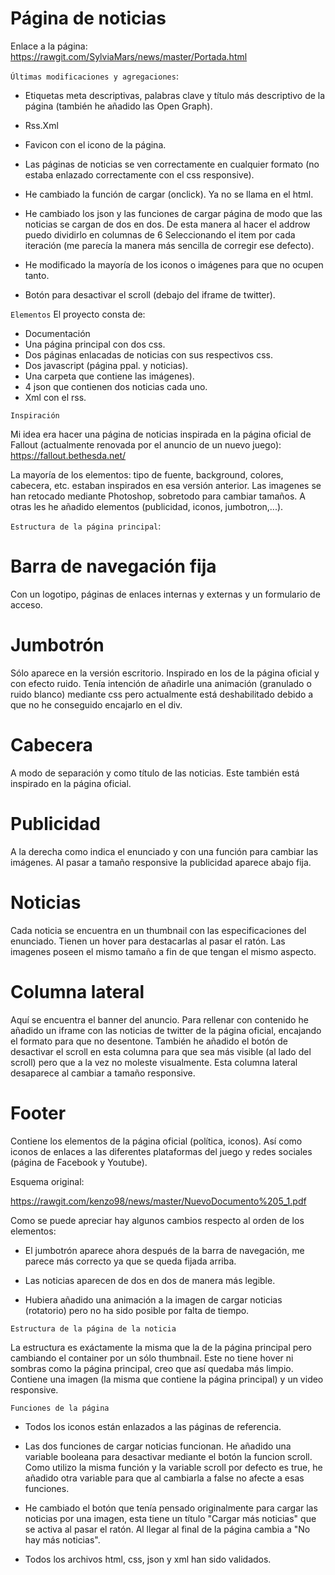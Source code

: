 # Página de noticias


Enlace a la página: https://rawgit.com/SylviaMars/news/master/Portada.html


```Últimas modificaciones y agregaciones```:

- Etiquetas meta descriptivas, palabras clave y título más descriptivo de la página (también he añadido las Open Graph).

- Rss.Xml 

- Favicon con el icono de la página.

- Las páginas de noticias se ven correctamente en cualquier formato (no estaba enlazado correctamente con el css responsive).

- He cambiado la función de cargar (onclick). Ya no se llama en el html.

- He cambiado los json y las funciones  de cargar página de modo que las noticias se cargan de dos en dos. De esta manera al hacer el addrow puedo dividirlo en columnas de 6 Seleccionando el item por cada iteración 
(me parecía la manera más sencilla de corregir ese defecto).

- He modificado la mayoría de los iconos o imágenes para que no ocupen tanto. 

- Botón para desactivar el scroll (debajo del iframe de twitter).

```Elementos```
El proyecto consta de:

- Documentación
- Una página principal con dos css.
- Dos páginas enlacadas de noticias con sus respectivos css.
- Dos javascript (página ppal. y noticias).
- Una carpeta que contiene las imágenes).
- 4 json que contienen dos noticias cada uno.
- Xml con el rss.

```Inspiración```

Mi idea era hacer una página de noticias inspirada en la página oficial de Fallout (actualmente renovada por el anuncio de un nuevo juego):
https://fallout.bethesda.net/

La mayoría de los elementos: tipo de fuente, background, colores, cabecera, etc. estaban inspirados en esa versión anterior.
Las imagenes se han retocado mediante Photoshop, sobretodo para cambiar tamaños. A otras les he añadido elementos (publicidad, iconos, jumbotron,...).

```Estructura de la página principal```: 

# Barra de navegación fija

Con un logotipo, páginas de enlaces internas y externas y un formulario de acceso.

# Jumbotrón

Sólo aparece en la versión escritorio. Inspirado en los de la página oficial y con efecto ruido. Tenía intención de añadirle una animación (granulado o ruido blanco) mediante css pero actualmente está deshabilitado debido a que no he conseguido encajarlo en el div.

# Cabecera

A modo de separación y como título de las noticias. Este también está inspirado en la página oficial.

# Publicidad

A la derecha como indica el enunciado y con una función para cambiar las imágenes. Al pasar a tamaño responsive la publicidad aparece abajo fija.

# Noticias

Cada noticia se encuentra en un thumbnail con las especificaciones del enunciado. Tienen un hover para destacarlas al pasar el ratón.
Las imagenes poseen el mismo tamaño a fin de que tengan el mismo aspecto.

# Columna lateral

Aquí se encuentra el banner del anuncio. Para rellenar con contenido he añadido un iframe con las noticias de twitter de la página oficial, encajando el formato para que no desentone. 
También he añadido el botón de desactivar el scroll en esta columna para que sea más visible (al lado del scroll) pero que a la vez no moleste visualmente.
Esta columna lateral desaparece al cambiar a tamaño responsive.

# Footer
Contiene los elementos de la página oficial (política, iconos). Así como iconos de enlaces a las diferentes plataformas del juego y redes sociales (página de Facebook y Youtube).

Esquema original: 

https://rawgit.com/kenzo98/news/master/NuevoDocumento%205_1.pdf

Como se puede apreciar hay algunos cambios respecto al orden de los elementos: 

- El jumbotrón aparece ahora después de la barra de navegación, me parece más correcto ya que se queda fijada arriba.

- Las noticias aparecen de dos en dos de manera más legible.

- Hubiera añadido una animación a la imagen de cargar noticias (rotatorio) pero no ha sido posible por falta de tiempo.

```Estructura de la página de la noticia```

La estructura es exáctamente la misma que la de la página principal pero cambiando el container por un sólo thumbnail.
Este no tiene hover ni sombras como la página principal, creo que así quedaba más limpio.
Contiene una imagen (la misma que contiene la página principal) y un video responsive.

```Funciones de la página```

- Todos los iconos están enlazados a las páginas de referencia. 

- Las dos funciones de cargar noticias funcionan. He añadido una variable booleana para desactivar mediante el botón la funcion scroll. Como utilizo la misma función y la variable scroll por defecto es true, he añadido otra variable para que al cambiarla a false no afecte a esas funciones.

- He cambiado el botón que tenía pensado originalmente para cargar las noticias por una imagen, esta tiene un título "Cargar más noticias" que se activa al pasar el ratón. Al llegar al final de la página cambia a "No hay más noticias".

- Todos los archivos html, css, json y xml han sido validados. 

